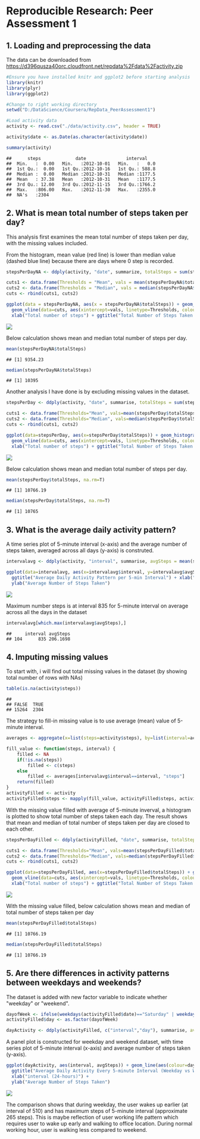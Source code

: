 # Reproducible Research: Peer Assessment 1



## 1. Loading and preprocessing the data


The data can be downloaded from https://d396qusza40orc.cloudfront.net/repdata%2Fdata%2Factivity.zip


```r
#Ensure you have installed knitr and ggplot2 before starting analysis
library(knitr)
library(plyr)
library(ggplot2)

#Change to right working directory
setwd("D:/DataScience/Coursera/RepData_PeerAssessment1")

#Load activity data
activity <- read.csv("./data/activity.csv", header = TRUE)

activity$date <- as.Date(as.character(activity$date))

summary(activity)
```

```
##      steps             date               interval     
##  Min.   :  0.00   Min.   :2012-10-01   Min.   :   0.0  
##  1st Qu.:  0.00   1st Qu.:2012-10-16   1st Qu.: 588.8  
##  Median :  0.00   Median :2012-10-31   Median :1177.5  
##  Mean   : 37.38   Mean   :2012-10-31   Mean   :1177.5  
##  3rd Qu.: 12.00   3rd Qu.:2012-11-15   3rd Qu.:1766.2  
##  Max.   :806.00   Max.   :2012-11-30   Max.   :2355.0  
##  NA's   :2304
```


## 2. What is mean total number of steps taken per day?
This analysis first examines the mean total number of steps taken per day, with the missing values included.


From the histogram, mean value (red line) is lower than median value (dashed blue line) because there are days where 0 step is recorded.


```r
stepsPerDayNA <- ddply(activity, "date", summarize, totalSteps = sum(steps, na.rm=T))

cuts1 <- data.frame(Thresholds = "Mean", vals = mean(stepsPerDayNA$totalSteps))
cuts2 <- data.frame(Thresholds = "Median", vals = median(stepsPerDayNA$totalSteps))
cuts <- rbind(cuts1, cuts2)

ggplot(data = stepsPerDayNA, aes(x = stepsPerDayNA$totalSteps)) + geom_histogram() + 
  geom_vline(data=cuts, aes(xintercept=vals, linetype=Thresholds, colour=Thresholds), show_guide = TRUE) +
  xlab("Total number of steps") + ggtitle("Total Number of Steps Taken Per Day (include missing values)")
```

![](PA1_template_files/figure-html/unnamed-chunk-1-1.png) 

Below calculation shows mean and median total number of steps per day.

```r
mean(stepsPerDayNA$totalSteps)
```

```
## [1] 9354.23
```

```r
median(stepsPerDayNA$totalSteps)
```

```
## [1] 10395
```

Another analysis I have done is by excluding missing values in the dataset.

```r
stepsPerDay <- ddply(activity, "date", summarise, totalSteps = sum(steps))

cuts1 <- data.frame(Thresholds="Mean", vals=mean(stepsPerDay$totalSteps, na.rm=T))
cuts2 <- data.frame(Thresholds="Median", vals=median(stepsPerDay$totalSteps, na.rm=T))
cuts <- rbind(cuts1, cuts2)

ggplot(data=stepsPerDay, aes(x=stepsPerDay$totalSteps)) + geom_histogram() +
  geom_vline(data=cuts, aes(xintercept=vals, linetype=Thresholds, colour=Thresholds), show_guide=TRUE) +
  xlab("Total number of steps") + ggtitle("Total Number of Steps Taken Per Day (exclude missing values)")
```

![](PA1_template_files/figure-html/unnamed-chunk-3-1.png) 

Below calculation shows mean and median total number of steps per day.

```r
mean(stepsPerDay$totalSteps, na.rm=T)
```

```
## [1] 10766.19
```

```r
median(stepsPerDay$totalSteps, na.rm=T)
```

```
## [1] 10765
```


## 3. What is the average daily activity pattern?


A time series plot of 5-minute interval (x-axis) and the average number of steps taken, averaged across all days (y-axis) is construted.


```r
intervalavg <- ddply(activity, "interval", summarise, avgSteps = mean(steps, na.rm=T))

ggplot(data=intervalavg, aes(x=intervalavg$interval, y=intervalavg$avgSteps)) + geom_line() +
  ggtitle("Average Daily Activity Pattern per 5-min Interval") + xlab("Interval (24-hours)") +
  ylab("Average Number of Steps Taken")
```

![](PA1_template_files/figure-html/unnamed-chunk-5-1.png) 


Maximum number steps is at interval 835 for 5-minute interval on average across all the days in the dataset

```r
intervalavg[which.max(intervalavg$avgSteps),]
```

```
##     interval avgSteps
## 104      835 206.1698
```

## 4. Imputing missing values


To start with, i will find out total missing values in the dataset (by showing total number of rows with NAs)

```r
table(is.na(activity$steps))
```

```
## 
## FALSE  TRUE 
## 15264  2304
```

The strategy to fill-in missing value is to use average (mean) value of 5-minute interval.

```r
averages <- aggregate(x=list(steps=activity$steps), by=list(interval=activity$interval), mean, na.rm=TRUE)

fill_value <- function(steps, interval) {
    filled <- NA
    if(!is.na(steps))
        filled <- c(steps)
    else
        filled <- averages[intervalavg$interval==interval, "steps"]
    return(filled)
}
activityFilled <- activity
activityFilled$steps <- mapply(fill_value, activityFilled$steps, activityFilled$interval)
```

With the missing value filled with average of 5-minute inverval, a histogram is plotted to show total number of steps taken each day.  The result shows that mean and median of total number of steps taken per day are closed to each other.

```r
stepsPerDayFilled <- ddply(activityFilled, "date", summarise, totalSteps=sum(steps))

cuts1 <- data.frame(Thresholds="Mean", vals=mean(stepsPerDayFilled$totalSteps))
cuts2 <- data.frame(Thresholds="Median", vals=median(stepsPerDayFilled$totalSteps))
cuts <- rbind(cuts1, cuts2)

ggplot(data=stepsPerDayFilled, aes(x=stepsPerDayFilled$totalSteps)) + geom_histogram() +
  geom_vline(data=cuts, aes(xintercept=vals, linetype=Thresholds, colour=Thresholds), show_guide=TRUE) +
  xlab("Total number of steps") + ggtitle("Total Number of Steps Taken Per Day (missing value filled)")
```

![](PA1_template_files/figure-html/unnamed-chunk-9-1.png) 

With the missing value filled, below calculation shows mean and median of total number of steps taken per day

```r
mean(stepsPerDayFilled$totalSteps)
```

```
## [1] 10766.19
```

```r
median(stepsPerDayFilled$totalSteps)
```

```
## [1] 10766.19
```


## 5. Are there differences in activity patterns between weekdays and weekends?


The dataset is added with new factor variable to indicate whether "weekday" or "weekend".

```r
dayofWeek <- ifelse(weekdays(activityFilled$date)=="Saturday" | weekdays(activityFilled$date)=="Sunday", "weekend", "weekday")
activityFilled$day <- as.factor(dayofWeek)

dayActivity <- ddply(activityFilled, c("interval","day"), summarise, avgSteps=mean(steps))
```

A panel plot is constructed for weekday and weekend dataset, with time series plot of 5-minute interval (x-axis) and average number of steps taken (y-axis).

```r
ggplot(dayActivity, aes(interval, avgSteps)) + geom_line(aes(colour=day)) + facet_grid(day ~ .) + 
  ggtitle("Average Daily Activity Every 5-minute Interval (Weekday vs Weekend)") +
  xlab("interval (24-hours)") +
  ylab("Average Number of Steps Taken")
```

![](PA1_template_files/figure-html/unnamed-chunk-12-1.png) 

The comparison shows that during weekday, the user wakes up earlier (at interval of 510) and has maximum steps of 5-minute interval (approximate 265 steps).  This is maybe reflection of user working life pattern which requires user to wake up early and walking to office location.  During normal working hour, user is walking less compared to weekend.


